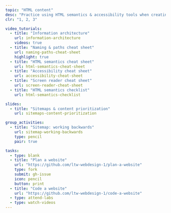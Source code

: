 ```yaml
---
topic: "HTML content"
desc: "Practice using HTML semantics & accessibility tools when creating lots of HTML pages."
clr: "1, 2, 3"

video_tutorials:
  - title: "Information architecture"
    url: information-architecture
    videos: true
  - title: "Naming & paths cheat sheet"
    url: naming-paths-cheat-sheet
    highlight: true
  - title: "HTML semantics cheat sheet"
    url: html-semantics-cheat-sheet
  - title: "Accessibility cheat sheet"
    url: accessibility-cheat-sheet
  - title: "Screen reader cheat sheet"
    url: screen-reader-cheat-sheet
  - title: "HTML semantics checklist"
    url: html-semantics-checklist

slides:
  - title: "Sitemaps & content prioritization"
    url: sitemaps-content-prioritization

group_activities:
  - title: "Sitemap: working backwards"
    url: sitemap-working-backwards
    type: pencil
    pair: true

tasks:
  - type: blank
  - title: "Plan a website"
    url: "https://github.com/ltw-webdesign-1/plan-a-website"
    type: fork
    submit: gh-issue
    icon: pencil
    button: print
  - title: "Code a website"
    url: "https://github.com/ltw-webdesign-1/code-a-website"
  - type: attend-labs
  - type: watch-videos
---
```

